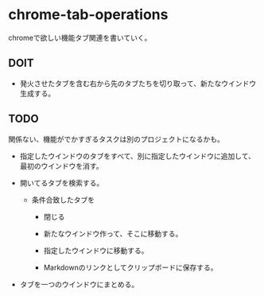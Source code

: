 # chrome-tab-operations

chromeで欲しい機能タブ関連を書いていく。

## DOIT

* 発火させたタブを含む右から先のタブたちを切り取って、新たなウインドウ生成する。

## TODO

関係ない、機能がでかすぎるタスクは別のプロジェクトになるかも。

* 指定したウインドウのタブをすべて、別に指定したウインドウに追加して、最初のウインドウを消す。

* 開いてるタブを検索する。

	* 条件合致したタブを

		* 閉じる

		* 新たなウインドウ作って、そこに移動する。

		* 指定したウインドウに移動する。

		* Markdownのリンクとしてクリップボードに保存する。

* タブを一つのウインドウにまとめる。
